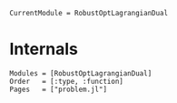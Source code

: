 ```@meta
CurrentModule = RobustOptLagrangianDual
```

# Internals
```@autodocs
Modules = [RobustOptLagrangianDual]
Order   = [:type, :function]
Pages   = ["problem.jl"]
```
